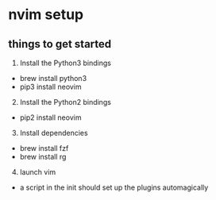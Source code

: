 # nvim setup

## things to get started
1. Install the Python3 bindings
  * brew install python3
  * pip3 install neovim
2. Install the Python2 bindings
  * pip2 install neovim
3. Install dependencies
  * brew install fzf
  * brew install rg
4. launch vim
  * a script in the init should set up the plugins automagically
